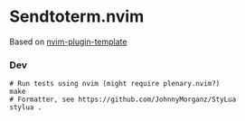 # Sendtoterm.nvim

Based on [nvim-plugin-template](https://github.com/ellisonleao/nvim-plugin-template)

### Dev
```
# Run tests using nvim (might require plenary.nvim?)
make 
# Formatter, see https://github.com/JohnnyMorganz/StyLua
stylua .
```
